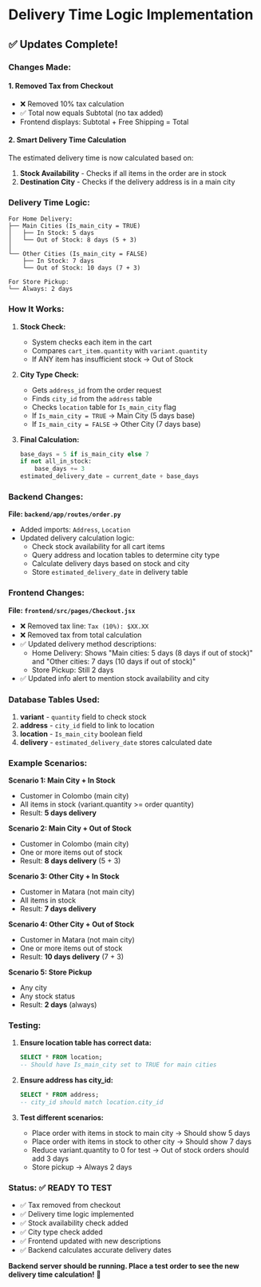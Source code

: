 # Delivery Time Logic Implementation

## ✅ Updates Complete!

### Changes Made:

#### 1. **Removed Tax from Checkout**

- ❌ Removed 10% tax calculation
- ✅ Total now equals Subtotal (no tax added)
- Frontend displays: Subtotal + Free Shipping = Total

#### 2. **Smart Delivery Time Calculation**

The estimated delivery time is now calculated based on:

1. **Stock Availability** - Checks if all items in the order are in stock
2. **Destination City** - Checks if the delivery address is in a main city

### Delivery Time Logic:

```
For Home Delivery:
├── Main Cities (Is_main_city = TRUE)
│   ├── In Stock: 5 days
│   └── Out of Stock: 8 days (5 + 3)
│
└── Other Cities (Is_main_city = FALSE)
    ├── In Stock: 7 days
    └── Out of Stock: 10 days (7 + 3)

For Store Pickup:
└── Always: 2 days
```

### How It Works:

1. **Stock Check:**

   - System checks each item in the cart
   - Compares `cart_item.quantity` with `variant.quantity`
   - If ANY item has insufficient stock → Out of Stock

2. **City Type Check:**

   - Gets `address_id` from the order request
   - Finds `city_id` from the `address` table
   - Checks `location` table for `Is_main_city` flag
   - If `Is_main_city = TRUE` → Main City (5 days base)
   - If `Is_main_city = FALSE` → Other City (7 days base)

3. **Final Calculation:**
   ```python
   base_days = 5 if is_main_city else 7
   if not all_in_stock:
       base_days += 3
   estimated_delivery_date = current_date + base_days
   ```

### Backend Changes:

**File: `backend/app/routes/order.py`**

- Added imports: `Address`, `Location`
- Updated delivery calculation logic:
  - Check stock availability for all cart items
  - Query address and location tables to determine city type
  - Calculate delivery days based on stock and city
  - Store `estimated_delivery_date` in delivery table

### Frontend Changes:

**File: `frontend/src/pages/Checkout.jsx`**

- ❌ Removed tax line: `Tax (10%): $XX.XX`
- ❌ Removed tax from total calculation
- ✅ Updated delivery method descriptions:
  - Home Delivery: Shows "Main cities: 5 days (8 days if out of stock)" and "Other cities: 7 days (10 days if out of stock)"
  - Store Pickup: Still 2 days
- ✅ Updated info alert to mention stock availability and city

### Database Tables Used:

1. **variant** - `quantity` field to check stock
2. **address** - `city_id` field to link to location
3. **location** - `Is_main_city` boolean field
4. **delivery** - `estimated_delivery_date` stores calculated date

### Example Scenarios:

**Scenario 1: Main City + In Stock**

- Customer in Colombo (main city)
- All items in stock (variant.quantity >= order quantity)
- Result: **5 days delivery**

**Scenario 2: Main City + Out of Stock**

- Customer in Colombo (main city)
- One or more items out of stock
- Result: **8 days delivery** (5 + 3)

**Scenario 3: Other City + In Stock**

- Customer in Matara (not main city)
- All items in stock
- Result: **7 days delivery**

**Scenario 4: Other City + Out of Stock**

- Customer in Matara (not main city)
- One or more items out of stock
- Result: **10 days delivery** (7 + 3)

**Scenario 5: Store Pickup**

- Any city
- Any stock status
- Result: **2 days** (always)

### Testing:

1. **Ensure location table has correct data:**

   ```sql
   SELECT * FROM location;
   -- Should have Is_main_city set to TRUE for main cities
   ```

2. **Ensure address has city_id:**

   ```sql
   SELECT * FROM address;
   -- city_id should match location.city_id
   ```

3. **Test different scenarios:**
   - Place order with items in stock to main city → Should show 5 days
   - Place order with items in stock to other city → Should show 7 days
   - Reduce variant.quantity to 0 for test → Out of stock orders should add 3 days
   - Store pickup → Always 2 days

### Status: ✅ READY TO TEST

- ✅ Tax removed from checkout
- ✅ Delivery time logic implemented
- ✅ Stock availability check added
- ✅ City type check added
- ✅ Frontend updated with new descriptions
- ✅ Backend calculates accurate delivery dates

**Backend server should be running. Place a test order to see the new delivery time calculation!** 🚀
